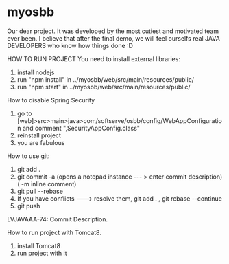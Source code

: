 # myosbb
Our dear project.
It was developed by the most cutiest and motivated team ever been.
I believe that after the final demo, we will feel ourselfs real JAVA DEVELOPERS who know how things done :D

HOW TO RUN PROJECT 
You need to install external libraries:
1) install nodejs
2) run "npm install" in ../myosbb/web/src/main/resources/public/
3) run "npm start" in ../myosbb/web/src/main/resources/public/

How to disable Spring Security
1) go to [web]>src>main>java>com/softserve/osbb/config/WebAppConfiguration  and comment ",SecurityAppConfig.class"
2) reinstall project
3) you are fabulous

How to use git:
1) git add .
2) git commit -a (opens a notepad instance --- > enter commit description) ( -m inline comment)
3) git pull --rebase
3) If you have conflicts ---> resolve them, git add . ,  git rebase --continue
4) git push

LVJAVAAA-74: Commit Description.

How to run project with Tomcat8.
1) install Tomcat8
2) run project with it

